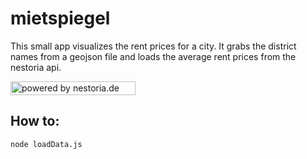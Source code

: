 mietspiegel
===========

This small app visualizes the rent prices for a city.
It grabs the district names from a geojson file and loads the average rent prices from the nestoria api.

<a href="http://www.nestoria.de"><img src="http://2.s.uk.nestoria.nestimg.com/i/realestate/all/all/pbr.png" alt="powered by nestoria.de" width="200" height="22" style="border:0; padding:0px;" /></a>


How to:
--------------

```node loadData.js```
